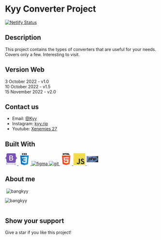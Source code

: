# Kyy Converter Project

[![Netlify Status](https://api.netlify.com/api/v1/badges/1b76e92c-6cbd-423a-b146-2147ad0ffbbd/deploy-status)](https://app.netlify.com/sites/kyy-converter/deploys)

## Description

This project contains the types of converters that are useful for your needs. Covers only a few. Interesting to visit.

## Version Web

3 October 2022 - v1.0 
</br>
10 October 2022 - v1.5
</br>
15 November 2022 - v2.0

## Contact us

* Email: [@Kyy](xenemies.27@gmail.com)
* Instagram: [kyy.rip](https://instagram.com/kyy.rip?igshid=YmMyMTA2M2Y=)
* Youtube: [Xenemies 27](https://www.youtube.com/channel/UCNtVKQZIVFwFn0sfZfQCgbg)

## Built With

<p align="left"> <a href="https://getbootstrap.com" target="_blank" rel="noreferrer"> <img src="https://raw.githubusercontent.com/devicons/devicon/master/icons/bootstrap/bootstrap-plain-wordmark.svg" alt="bootstrap" width="40" height="40"/> </a> <a href="https://www.w3schools.com/css/" target="_blank" rel="noreferrer"> <img src="https://raw.githubusercontent.com/devicons/devicon/master/icons/css3/css3-original-wordmark.svg" alt="css3" width="40" height="40"/> </a> <a href="https://www.figma.com/" target="_blank" rel="noreferrer"> <img src="https://www.vectorlogo.zone/logos/figma/figma-icon.svg" alt="figma" width="40" height="40"/> </a> <a href="https://git-scm.com/" target="_blank" rel="noreferrer"> <img src="https://www.vectorlogo.zone/logos/git-scm/git-scm-icon.svg" alt="git" width="40" height="40"/> </a> <a href="https://www.w3.org/html/" target="_blank" rel="noreferrer"> <img src="https://raw.githubusercontent.com/devicons/devicon/master/icons/html5/html5-original-wordmark.svg" alt="html5" width="40" height="40"/> </a> <a href="https://developer.mozilla.org/en-US/docs/Web/JavaScript" target="_blank" rel="noreferrer"> <img src="https://raw.githubusercontent.com/devicons/devicon/master/icons/javascript/javascript-original.svg" alt="javascript" width="40" height="40"/> </a> <a href="https://www.php.net" target="_blank" rel="noreferrer"> <img src="https://raw.githubusercontent.com/devicons/devicon/master/icons/php/php-original.svg" alt="php" width="40" height="40"/> </a> </p>

## About me

<p>&nbsp;<img align="center" src="https://github-readme-stats.vercel.app/api?username=bangkyy&show_icons=true&locale=en" alt="bangkyy" /></p>

<p><img align="left" src="https://github-readme-stats.vercel.app/api/top-langs?username=bangkyy&show_icons=true&locale=en&layout=compact" alt="bangkyy" /></p>







</br>
</br>

## Show your support

Give a star if you like this project!
